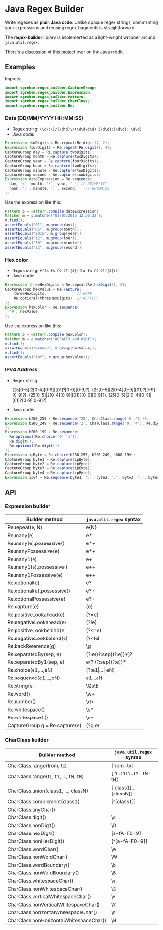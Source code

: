 # Java Regex Builder

Write regexes as **plain Java code**. Unlike opaque regex strings, commenting your expressions and reusing regex fragments is straightforward.

The **regex-builder** library is implemented as a light-weight wrapper around `java.util.regex`.     

There's a [discussion](https://www.reddit.com/r/java/comments/4tyk90/github_sgrebenregexbuilder_write_regular/) of this project over on the Java reddit.

## Examples

Imports:
```java
import sgreben.regex_builder.CaptureGroup;
import sgreben.regex_builder.Expression;
import sgreben.regex_builder.Pattern;
import sgreben.regex_builder.CharClass;
import sgreben.regex_builder.Re;
```

### Date (DD/MM/YYYY HH:MM:SS)

- Regex string: `(\d\d\)/(\d\d)\/(\d\d\d\d) (\d\d):(\d\d):(\d\d)`
- Java code:
```java
Expression twoDigits = Re.repeat(Re.digit(), 2);
Expression fourDigits = Re.repeat(Re.digit(), 4);
CaptureGroup day = Re.capture(twoDigits);
CaptureGroup month = Re.capture(twoDigits);
CaptureGroup year = Re.capture(fourDigits);
CaptureGroup hour = Re.capture(twoDigits);
CaptureGroup minute = Re.capture(twoDigits);
CaptureGroup second = Re.capture(twoDigits);
Expression dateExpression = Re.sequence(
  day, '/', month, '/', year, ' ', // DD/MM/YYY
  hour, ':', minute, ':', second,    // HH:MM:SS
);
```

Use the expression like this:
```java
Pattern p = Pattern.compile(dateExpression)
Matcher m = p.matcher("01/05/2015 12:30:22");
m.find();
assertEquals("01", m.group(day));
assertEquals("05", m.group(month));
assertEquals("2015", m.group(year));
assertEquals("12", m.group(hour));
assertEquals("30", m.group(minute));
assertEquals("22", m.group(second));
```

### Hex color

- Regex string: `#([a-fA-F0-9]){3}(([a-fA-F0-9]){3})?`
- Java code:
```java
Expression threeHexDigits = Re.repeat(Re.hexDigit(), 3);
CaptureGroup hexValue = Re.capture(
    threeHexDigits,              // #FFF  
    Re.optional(threeHexDigits)  // #FFFFFF
);
Expression hexColor = Re.sequence(
  '#', hexValue
);
```

Use the expression like this:
```java
Pattern p = Pattern.compile(hexColor);
Matcher m = p.matcher("#0FAFF3 and #1bf");
m.find();
assertEquals("0FAFF3", m.group(hexValue));
m.find();
assertEquals("1bf", m.group(hexValue));
```

### IPv4 Address

- Regex string: 

    (25[0-5]|2[0-4][0-9]|[01]?[0-9][0-9]?)\.
    (25[0-5]|2[0-4][0-9]|[01]?[0-9][0-9]?)\.
    (25[0-5]|2[0-4][0-9]|[01]?[0-9][0-9]?)\.
    (25[0-5]|2[0-4][0-9]|[01]?[0-9][0-9]?)
    
- Java code:
```java
Expression b250_255 = Re.sequence("25", CharClass.range('0','5'));
Expression b200_249 = Re.sequence('2', CharClass.range('0','4'), Re.digit()
);
Expression b000_199 = Re.sequence(
  Re.optional(Re.choice('0','1')),
  Re.digit(),
  Re.optional(Re.digit())
);
Expression ipByte = Re.choice(b250_255, b200_249, b000_199);
CaptureGroup byte1 = Re.capture(ipByte);
CaptureGroup byte2 = Re.capture(ipByte);
CaptureGroup byte3 = Re.capture(ipByte);
CaptureGroup byte4 = Re.capture(ipByte);
Expression ipv4 = Re.sequence(byte1, '.', byte2, '.', byte3, '.', byte4);
```

## API

### Expression builder

| Builder method                 | `java.util.regex` syntax |
|--------------------------------|--------------------------|
| Re.repeat(e, N)                | e{N}                     |
| Re.many(e)                     | e*                       |
| Re.many(e).possessive()        | e*+                      |
| Re.manyPossessive(e)           | e*+                      |
| Re.many1(e)                    | e+                       |
| Re.many1(e).possessive()       | e++                      |
| Re.many1Possessive(e)          | e++                      |
| Re.optional(e)                 | e?                       |
| Re.optional(e).possessive()    | e?+                      |
| Re.optionalPossessive(e)       | e?+                      |
| Re.capture(e)                  | (e)                      |
| Re.positiveLookahead(e)        | (?=e)                    |
| Re.negativeLookahead(e)        | (?!e)                    |
| Re.positiveLookbehind(e)       | (?<=e)                   |
| Re.negativeLookbehind(e)       | (?<!e)                   |
| Re.backReference(g)            | \g                       |
| Re.separatedBy(sep, e)         | (?:e((?:sep)(?:e))*)?    |
| Re.separatedBy1(sep, e)        | e(?:(?:sep)(?:e))*       |
| Re.choice(e1,...,eN)           | (?:e1\|...\| eN)         |
| Re.sequence(e1,...,eN)         | e1...eN                  |
| Re.string(s)                   | \Qs\E                    |
| Re.word()                      | \w+                      |
| Re.number()                    | \d+                      |
| Re.whitespace()                | \s*                      |
| Re.whitespace1()               | \s+                      |
| CaptureGroup g = Re.capture(e) | (?g e)                   |

### CharClass builder

| Builder method                        | `java.util.regex` syntax |
|---------------------------------------|--------------------------|
| CharClass.range(from, to)             | [from-to]                |
| CharClass.range(f1, t1, ..., fN, tN)  | [f1-t1f2-t2...fN-tN]     |
| CharClass.union(class1, ..., classN)  | [[class1]...[classN]]    |
| CharClass.complement(class1)          | [^[class1]]              |
| CharClass.anyChar()                   | .                        |
| CharClass.digit()                     | \d                       |
| CharClass.nonDigit()                  | \D                       |
| CharClass.hexDigit()                  | [a-fA-F0-9]              |
| CharClass.nonHexDigit()               | [^[a-fA-F0-9]]           |
| CharClass.wordChar()                  | \w                       |
| CharClass.nonWordChar()               | \W                       |
| CharClass.wordBoundary()              | \b                       |
| CharClass.nonWordBoundary()           | \B                       |
| CharClass.whitespaceChar()            | \s                       |
| CharClass.nonWhitespaceChar()         | \S                       |
| CharClass.verticalWhitespaceChar()    | \v                       |
| CharClass.nonVerticalWhitespaceChar() | \V                       |
| CharClass.horizontalWhitespaceChar()  | \h                       |
| CharClass.nonHorizontalWhitespaceChar()| \H                      |
